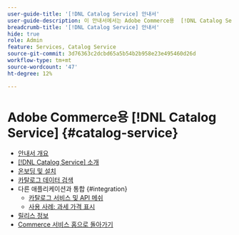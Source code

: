 ```yaml
---
user-guide-title: '[!DNL Catalog Service] 안내서'
user-guide-description: 이 안내서에서는 Adobe Commerce용  [!DNL Catalog Service] 을(를) 사용하는 방법에 대한 자세한 지침을 제공합니다.
breadcrumb-title: '[!DNL Catalog Service] 안내서'
hide: true
role: Admin
feature: Services, Catalog Service
source-git-commit: 3d76363c2dcbd65a5b54b2b958e23e495460d26d
workflow-type: tm+mt
source-wordcount: '47'
ht-degree: 12%

---
```


# Adobe Commerce용 [!DNL Catalog Service] {#catalog-service}

- [안내서 개요](guide-overview.md)
- [ [!DNL Catalog Service] 소개](overview.md)
- [온보딩 및 설치](installation.md)
- [카탈로그 데이터 검색](graphql-queries.md)
- 다른 애플리케이션과 통합 {#integration}
   - [카탈로그 서비스 및 API 메쉬](mesh.md)
   - [사용 사례: 과세 가격 표시](taxes.md)
- [릴리스 정보](release-notes.md)
- [Commerce 서비스 홈으로 돌아가기](https://experienceleague.adobe.com/en/docs/commerce/user-guides/home)


